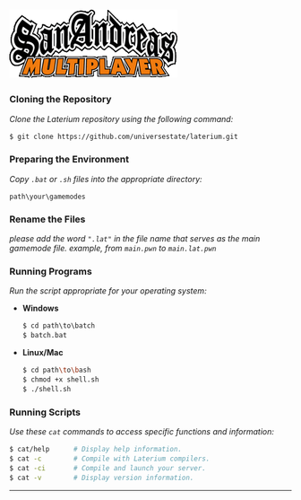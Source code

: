![image](logo.png)
---
### Cloning the Repository
*Clone the Laterium repository using the following command:*
```bash
$ git clone https://github.com/universestate/laterium.git
```

### Preparing the Environment
*Copy `.bat` or `.sh` files into the appropriate directory:*
```
path\your\gamemodes
```

### Rename the Files
*please add the word `".lat"` in the file name that serves as the main gamemode file. example, from `main.pwn` to `main.lat.pwn`*

### Running Programs
*Run the script appropriate for your operating system:*

- **Windows**  
  ```bat
  $ cd path\to\batch
  $ batch.bat
  ```
- **Linux/Mac**  
  ```sh
  $ cd path\to\bash
  $ chmod +x shell.sh
  $ ./shell.sh
  ```
  
### Running Scripts
*Use these `cat` commands to access specific functions and information:*
```bash
$ cat/help      # Display help information.
$ cat -c        # Compile with Laterium compilers.
$ cat -ci       # Compile and launch your server.
$ cat -v        # Display version information.
```

---
